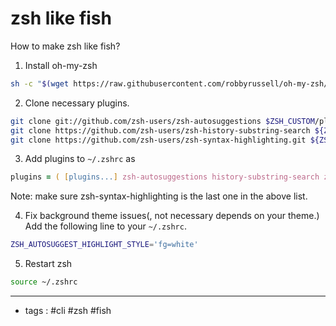 # zsh like fish

How to make zsh like fish?


1. Install oh-my-zsh
```zsh
sh -c "$(wget https://raw.githubusercontent.com/robbyrussell/oh-my-zsh/master/tools/install.sh -O -)"
```

2. Clone necessary plugins.
```zsh
git clone git://github.com/zsh-users/zsh-autosuggestions $ZSH_CUSTOM/plugins/zsh-autosuggestions
git clone https://github.com/zsh-users/zsh-history-substring-search ${ZSH_CUSTOM:-~/.oh-my-zsh/custom}/plugins/zsh-history-substring-search
git clone https://github.com/zsh-users/zsh-syntax-highlighting.git ${ZSH_CUSTOM:-~/.oh-my-zsh/custom}/plugins/zsh-syntax-highlighting
```

3. Add plugins to `~/.zshrc` as
```zsh
plugins = ( [plugins...] zsh-autosuggestions history-substring-search zsh-syntax-highlighting)
```
Note: make sure zsh-syntax-highlighting is the last one in the above list.

4. Fix background theme issues(, not necessary depends on your theme.)
Add the following line to your `~/.zshrc`.
```zsh
ZSH_AUTOSUGGEST_HIGHLIGHT_STYLE='fg=white'
```

5. Restart zsh
```zsh
source ~/.zshrc
```

----
- tags : #cli #zsh #fish

